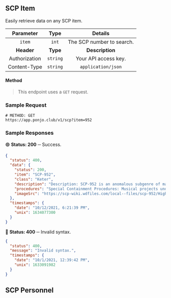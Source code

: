 ## SCP Item

Easily retrieve data on any SCP item.

| **Parameter** | **Type** | **Details** |
| :---: | :---: | :---: | 
| `item` | `int` | The SCP number to search. |
| **Header** | **Type** | **Description** |
| Authorization | `string` | Your API access key. |
| Content-Type | `string` | `application/json` |

#### Method
> This endpoint uses a `GET` request.

### Sample Request

```shell
# METHOD: GET
https://app.ponjo.club/v1/scp?item=952
```

### Sample Responses

🟢 **Status: 200** ─ Success.
```json
{
  "status": 400,
  "data": {
    "status": 200,
    "item": "SCP-952",
    "class": "Keter",
    "description": "Description: SCP-952 is an anomalous subgenre of math rock known as \"NP Rock\", defined primarily by a specific arrangement of instrumental configurations, subject matter, and esoteric musical technique. Evidence suggests that the culmination of these components is the cause of SCP-952's anomalous properties.",
    "procedures": "Special Containment Procedures: Musical projects under the effects of SCP-952 are to be terminated by any means possible, and any physical media storing recordings of SCP-952-influenced music are to be copied onto a Standardized Type-C antimemetic storage device, then destroyed. Venues that have hosted SCP-952-infected musicians are to be closed until such a point when it can be confirmed that none of the staff are affected.",
    "imageSrc": "https://scp-wiki.wdfiles.com/local--files/scp-952/HighwayAsh.png"
  },
  "timestamps": {
    "date": "10/12/2021, 6:21:39 PM",
    "unix": 1634077300
  }
}
```
🔴 **Status: 400** ─ Invalid syntax.
```json
{
  "status": 400,
  "message": "Invalid syntax.",
  "timestamps": {
    "date": "10/1/2021, 12:39:42 PM",
    "unix": 1633091982
  }
}
```

## SCP Personnel